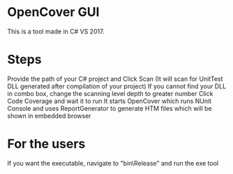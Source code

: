 # OpenCover GUI
This is a tool made in C# VS 2017. 

# Steps
Provide the path of your C# project and Click Scan (It will scan for UnitTest DLL generated after compilation of your project)
If you cannot find your DLL in combo box, change the scanning level depth to greater number
Click Code Coverage and wait it to run
It starts OpenCover which runs NUnit Console and uses ReportGenerator to generate HTM files which will be shown in embedded browser

# For the users
If you want the executable, navigate to "bin\Release" and run the exe tool
